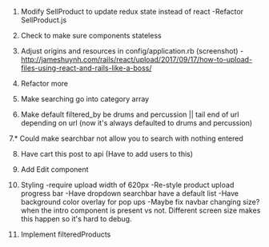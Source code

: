 1. Modify SellProduct to update redux state instead of react
	-Refactor SellProduct.js	

2. Check to make sure components stateless

3. Adjust origins and resources in config/application.rb (screenshot)
		-http://jameshuynh.com/rails/react/upload/2017/09/17/how-to-upload-files-using-react-and-rails-like-a-boss/


4. Refactor more

5. Make searching go into category array

6. Make default filtered_by be drums and percussion || tail end of url depending on url (now it's always defaulted to drums and percussion)

7.* Could make searchbar not allow you to search with nothing entered

8. Have cart this post to api (Have to add users to this)

9. Add Edit component

10. Styling
	-require upload width of 620px
	-Re-style product upload progress bar
	-Have dropdown searchbar have a default list
	-Have background color overlay for pop ups
	-Maybe fix navbar changing size? when the intro component is present vs not. Different screen size makes this happen so it's hard to debug.

11. Implement filteredProducts